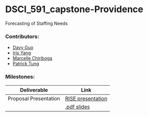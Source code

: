 # DSCI_591_capstone-Providence

Forecasting of Staffing Needs

### Contributors:
- [Davy Guo](https://github.com/DavyGuo)
- [Iris Yang](https://github.com/lyiris22)
- [Marcelle Chiriboga](https://github.com/mchiriboga)
- [Patrick Tung](https://github.com/tungpatrick)

### Milestones:
 |Deliverable|Link|
 |---|---|
 |Proposal Presentation|[RISE presentation](https://github.com/UBC-MDS/DSCI_591_capstone-Providence/blob/master/doc/Proposal_Presentation.ipynb)|
 ||[.pdf slides](https://github.com/UBC-MDS/DSCI_591_capstone-Providence/blob/master/doc/Proposal_Presentation.pdf)|
